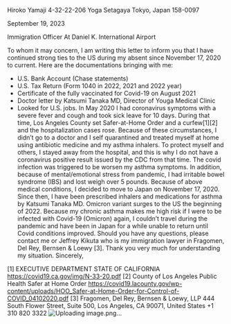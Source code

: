 Hiroko Yamaji
4-32-22-206 Yoga Setagaya
Tokyo, Japan 158-0097


September 19, 2023


Immigration Officer
At Daniel K. International Airport


To whom it may concern,
I am writing this letter to inform you that I have continued strong ties to the US during my absent since November 17, 2020 to current. Here are the documentations bringing with me:
-	U.S. Bank Account (Chase statements)
-	U.S. Tax Return (Form 1040 in 2022, 2021 and 2022 year)
-	Certificate of the fully vaccinated for Covid-19 on August 2021
-	Doctor letter by Katsumi Tanaka MD, Director of Youga Medical Clinic 
-	Looked for U.S. jobs. 
In May 2020 I had coronavirus symptoms with a severe fever and cough and took sick leave for 10 days. During that time, Los Angeles County set Safer-at-Home Order and a curfew[1][2] and the hospitalization cases rose. Because of these circumstances, I didn’t go to a doctor and I self quarantined and treated myself at home using antibiotic medicine and my asthma inhalers. To protect myself and others, I stayed away from the hospital, and this is why I do not have a coronavirus positive result issued by the CDC from that time. The covid infection was triggered to be worsen my asthma symptoms. In addition, because of mental/emotional stress from pandemic, I had irritable bowel syndrome (IBS) and lost weigh over 5 pounds.
Because of above medical conditions, I decided to move to Japan on November 17, 2020. Since then, I have been prescribed inhalers and medications for asthma by Katsumi Tanaka MD. 
Omicron variant surges to the US the beginning of 2022. Because my chronic asthma makes me high risk if I were to be infected with Covid-19 (Omicron) again, I couldn’t travel during the pandemic and have been in Japan for a while unable to return until Covid conditions improved.
Should you have any questions, please contact me or Jeffrey Kikuta who is my immigration lawyer in Fragomen, Del Rey, Bernsen & Loewy [3].
Thank you very much for understanding my situation. 
Sincerely,



[1] EXECUTIVE DEPARTMENT STATE OF CALIFORNIA
https://covid19.ca.gov/img/N-33-20.pdf
[2] County of Los Angeles Public Health Safer at Home Order 
https://covid19.lacounty.gov/wp-content/uploads/HOO_Safer-at-Home-Order-for-Control-of-COVID_04102020.pdf
[3] Fragomen, Del Rey, Bernsen & Loewy, LLP
444 South Flower Street, Suite 500, Los Angeles, CA 90071, United States 
+1 310 820 3322
![Uploading image.png…]()
